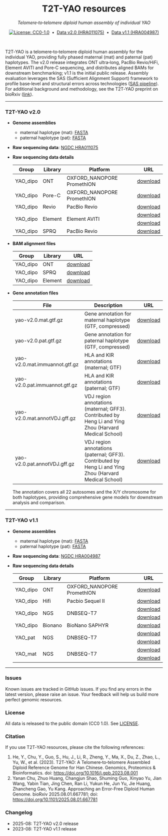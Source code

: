 <h1 align="center">T2T-YAO resources</h1>
<p align="center"><em>Telomere‑to‑telomere diploid human assembly of individual YAO</em></p>
<p align="center">
  <a href="./LICENSE"><img alt="License: CC0-1.0" src="https://img.shields.io/badge/License-CC0%201.0-blue.svg"></a>
  &nbsp;•&nbsp;
  <a href="https://ngdc.cncb.ac.cn/gsa-human/browse/HRA011075">Data v2.0 (HRA011075)</a>
  &nbsp;•&nbsp;
  <a href="https://ngdc.cncb.ac.cn/gsa-human/browse/HRA004987">Data v1.1 (HRA004987)</a>
</p>

<br/>

T2T‑YAO is a telomere‑to‑telomere diploid human assembly for the individual YAO, providing fully phased maternal (mat) and paternal (pat) haplotypes. The v2.0 release integrates ONT ultra‑long, PacBio Revio/HiFi, Element AVITI and Pore‑C sequencing, and distributes aligned BAMs for downstream benchmarking; v1.1 is the initial public release. Assembly evaluation leverages the SAS (Sufficient Alignment Support) framework to profile base‑level and structural errors across technologies ([SAS pipeline](https://github.com/KANGYUlab/sas-pipeline)). For additional background and methodology, see the T2T‑YAO preprint on bioRxiv ([link](https://www.biorxiv.org/content/10.1101/2025.08.01.667781v1.full)).

<hr/>

### T2T-YAO v2.0

- **Genome assemblies**
  - maternal haplotype (mat): [FASTA](https://download.cncb.ac.cn/gwh/Animals/Homo_sapiens_T2T_YAO_v2_mat_GWHGEYC00000000.1/GWHGEYC00000000.1.genome.fasta.gz)
  - paternal haplotype (pat): [FASTA](https://download.cncb.ac.cn/gwh/Animals/Homo_sapiens_T2T_YAO_v2_pat_GWHGEYB00000000.1/GWHGEYB00000000.1.genome.fasta.gz)

- **Raw sequencing data**: [NGDC HRA011075](https://ngdc.cncb.ac.cn/gsa-human/browse/HRA011075)

- **Raw sequencing data details**

  <table>
    <thead>
      <tr>
        <th>Group</th>
        <th>Library</th>
        <th>Platform</th>
        <th>URL</th>
      </tr>
    </thead>
    <tbody>
      <tr>
        <td>YAO_dipo</td>
        <td>ONT</td>
        <td>OXFORD_NANOPORE PromethION</td>
        <td><a href="https://download.cncb.ac.cn/gsa-human/HRA011075/HRR2321878/HRR2321878.fq.gz">download</a></td>
      </tr>
      <tr>
        <td>YAO_dipo</td>
        <td>Pore-C</td>
        <td>OXFORD_NANOPORE PromethION</td>
        <td><a href="https://download.cncb.ac.cn/gsa-human/HRA011075/HRR2321879/HRR2321879.fastq.gz">download</a></td>
      </tr>
      <tr>
        <td>YAO_dipo</td>
        <td>Revio</td>
        <td>PacBio Revio</td>
        <td><a href="https://download.cncb.ac.cn/gsa-human/HRA011075/HRR2321880/HRR2321880.fastq.gz">download</a></td>
      </tr>
      <tr>
        <td rowspan="2">YAO_dipo</td>
        <td rowspan="2">Element</td>
        <td rowspan="2">Element AVITI</td>
        <td><a href="https://download.cncb.ac.cn/gsa-human/HRA011075/HRR2321881/HRR2321881_f1.fq.gz">download</a></td>
      </tr>
      <tr>
        <td><a href="https://download.cncb.ac.cn/gsa-human/HRA011075/HRR2321881/HRR2321881_r2.fq.gz">download</a></td>
      </tr>
      <tr>
        <td>YAO_dipo</td>
        <td>SPRQ</td>
        <td>PacBio Revio</td>
        <td><a href="https://download.cncb.ac.cn/gsa-human/HRA011075/HRR2690401/HRR2690401.fq.gz">download</a></td>
      </tr>
    </tbody>
  </table>

- **BAM alignment files**

  | Group | Library | URL |
  | --- | --- | --- |
  | YAO_dipo | ONT | [download](https://download.cncb.ac.cn/gsa-human/HRA011075/HRR2695327/HRR2695327.bam) |
  | YAO_dipo | SPRQ | [download](https://download.cncb.ac.cn/gsa-human/HRA011075/HRR2695328/HRR2695328.bam) |
  | YAO_dipo | Element | [download](https://download.cncb.ac.cn/gsa-human/HRA011075/HRR2695329/HRR2695329.bam) |

- **Gene annotation files**

  | File | Description |  URL |
  | --- | --- | --- | 
  | yao-v2.0.mat.gtf.gz | Gene annotation for maternal haplotype (GTF, compressed) | [download](https://github.com/KANGYUlab/T2T-YAO-resources/raw/main/yao-v2.0.mat.gtf.gz) |
  | yao-v2.0.pat.gtf.gz | Gene annotation for paternal haplotype (GTF, compressed) | [download](https://github.com/KANGYUlab/T2T-YAO-resources/raw/main/yao-v2.0.pat.gtf.gz) |
  | yao-v2.0.mat.immuannot.gtf.gz | HLA and KIR annotations (maternal; GTF) | [download](https://github.com/KANGYUlab/T2T-YAO-resources/raw/main/yao-v2.0.mat.immuannot.gtf.gz) |
  | yao-v2.0.pat.immuannot.gtf.gz | HLA and KIR annotations (paternal; GTF) | [download](https://github.com/KANGYUlab/T2T-YAO-resources/raw/main/yao-v2.0.pat.immuannot.gtf.gz) |
  | yao-v2.0.mat.annotVDJ.gff.gz | VDJ region annotations (maternal; GFF3). Contributed by Heng Li and Ying Zhou (Harvard Medical School) | [download](https://github.com/KANGYUlab/T2T-YAO-resources/raw/main/yao-v2.0.mat.annotVDJ.gff.gz) |
  | yao-v2.0.pat.annotVDJ.gff.gz | VDJ region annotations (paternal; GFF3). Contributed by Heng Li and Ying Zhou (Harvard Medical School) | [download](https://github.com/KANGYUlab/T2T-YAO-resources/raw/main/yao-v2.0.pat.annotVDJ.gff.gz) |



  The annotation covers all 22 autosomes and the X/Y chromosome for both haplotypes, providing comprehensive gene models for downstream analysis and comparison.



<hr/>

### T2T-YAO v1.1

- **Genome assemblies**
  - maternal haplotype (mat): [FASTA](https://download.cncb.ac.cn/gwh/Animals/Homo_sapiens_v1.1_GWHDQZJ00000000/GWHDQZJ00000000.genome.fasta.gz)
  - paternal haplotype (pat): [FASTA](https://download.cncb.ac.cn/gwh/Animals/Homo_sapiens_ChTY001.v1.1_pat_GWHDOOG00000000/GWHDOOG00000000.genome.fasta.gz)

- **Raw sequencing data**: [NGDC HRA004987](https://ngdc.cncb.ac.cn/gsa-human/browse/HRA004987)

- **Raw sequencing data details**

  <table>
    <thead>
      <tr>
        <th>Group</th>
        <th>Library</th>
        <th>Platform</th>
        <th>URL</th>
      </tr>
    </thead>
    <tbody>
      <tr>
        <td>YAO_dipo</td>
        <td>ONT</td>
        <td>OXFORD_NANOPORE PromethION</td>
        <td><a href="https://download.cncb.ac.cn/gsa-human/HRA004987/HRR1274612/HRR1274612.fq.gz">download</a></td>
      </tr>
      <tr>
        <td>YAO_dipo</td>
        <td>Hifi</td>
        <td>Pacbio Sequel II</td>
        <td><a href="https://download.cncb.ac.cn/gsa-human/HRA004987/HRR1274613/HRR1274613.fastq.gz">download</a></td>
      </tr>
      <tr>
        <td rowspan="2">YAO_dipo</td>
        <td rowspan="2">NGS</td>
        <td rowspan="2">DNBSEQ-T7</td>
        <td><a href="https://download.cncb.ac.cn/gsa-human/HRA004987/HRR1274614/HRR1274614_f1.fq.gz">download</a></td>
      </tr>
      <tr>
        <td><a href="https://download.cncb.ac.cn/gsa-human/HRA004987/HRR1274614/HRR1274614_r2.fq.gz">download</a></td>
      </tr>
      <tr>
        <td>YAO_dipo</td>
        <td>Bionano</td>
        <td>BioNano SAPHYR</td>
        <td><a href="https://download.cncb.ac.cn/gsa-human/HRA004987/HRR1274615/HRR1274615.bnx.gz">download</a></td>
      </tr>
      <tr>
        <td rowspan="2">YAO_pat</td>
        <td rowspan="2">NGS</td>
        <td rowspan="2">DNBSEQ-T7</td>
        <td><a href="https://download.cncb.ac.cn/gsa-human/HRA004987/HRR1274616/HRR1274616_f1.fq.gz">download</a></td>
      </tr>
      <tr>
        <td><a href="https://download.cncb.ac.cn/gsa-human/HRA004987/HRR1274616/HRR1274616_r2.fq.gz">download</a></td>
      </tr>
      <tr>
        <td rowspan="2">YAO_mat</td>
        <td rowspan="2">NGS</td>
        <td rowspan="2">DNBSEQ-T7</td>
        <td><a href="https://download.cncb.ac.cn/gsa-human/HRA004987/HRR1274617/HRR1274617_f1.fq.gz">download</a></td>
      </tr>
      <tr>
        <td><a href="https://download.cncb.ac.cn/gsa-human/HRA004987/HRR1274617/HRR1274617_r2.fq.gz">download</a></td>
      </tr>
    </tbody>
  </table>

---

### Issues

Known issues are tracked in GitHub issues. If you find any errors in the latest version, please raise an issue. Your feedback will help us build more perfect genomic resources.

### License

All data is released to the public domain (CC0 1.0). See [LICENSE](./LICENSE).

### Citation

If you use T2T‑YAO resources, please cite the following references:

1. He, Y., Chu, Y., Guo, S., Hu, J., Li, R., Zheng, Y., Ma, X., Du, Z., Zhao, L., Yu, W., et al. (2023). T2T‑YAO: A Telomere‑to‑telomere Assembled Diploid Reference Genome for Han Chinese. Genomics, Proteomics & Bioinformatics. doi: https://doi.org/10.1016/j.gpb.2023.08.001
2. Yanan Chu, Zhuo Huang, Changjun Shao, Shuming Guo, Xinyao Yu, Jian Wang, Yabin Tian, Jing Chen, Ran Li, Yukun He, Jun Yu, Jie Huang, Zhancheng Gao, Yu Kang.  Approaching an Error-Free Diploid Human Genome. bioRxiv 2025.08.01.667781; doi: https://doi.org/10.1101/2025.08.01.667781

### Changelog

- 2025-08: T2T-YAO v2.0 release
- 2023-08: T2T-YAO v1.1 release

